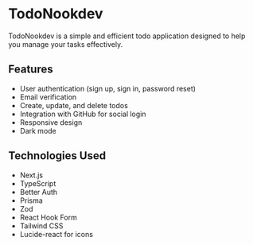 # TodoNookdev

TodoNookdev is a simple and efficient todo application designed to help you manage your tasks effectively.

## Features

- User authentication (sign up, sign in, password reset)
- Email verification
- Create, update, and delete todos
- Integration with GitHub for social login
- Responsive design
- Dark mode

## Technologies Used

- Next.js
- TypeScript
- Better Auth
- Prisma
- Zod
- React Hook Form
- Tailwind CSS
- Lucide-react for icons
